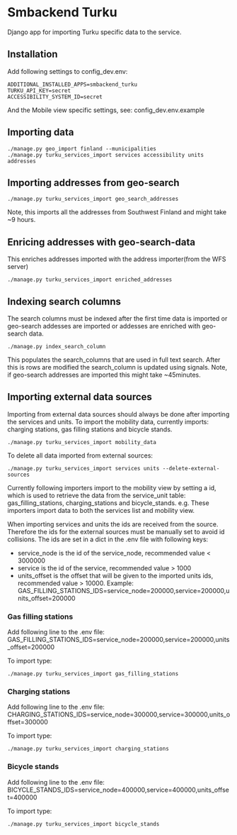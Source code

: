 # Smbackend Turku

Django app for importing Turku specific data to the service.

## Installation

Add following settings to config_dev.env:

```
ADDITIONAL_INSTALLED_APPS=smbackend_turku
TURKU_API_KEY=secret
ACCESSIBILITY_SYSTEM_ID=secret
```
And the Mobile view specific settings, see: config_dev.env.example

## Importing data
```
./manage.py geo_import finland --municipalities
./manage.py turku_services_import services accessibility units addresses
```
## Importing addresses from geo-search
```
./manage.py turku_services_import geo_search_addresses
```
Note, this imports all the addresses from Southwest Finland and might take ~9 hours.

## Enricing addresses with geo-search-data
This enriches addresses imported with the address importer(from the WFS server)
```
./manage.py turku_services_import enriched_addresses
```

##  Indexing search columns
The search columns must be indexed after the first time data is imported or geo-search addesses are imported or addesses are enriched with geo-search data.
```
./manage.py index_search_column
```
This populates the search_columns that are used in full text search.
After this is rows are modified the search_column is updated using signals.
Note, if geo-search addresses are imported this might take ~45minutes.

## Importing external data sources

Importing from external data sources should always be done after importing the services and units.
To import the mobility data, currently imports: charging stations, gas filling stations and bicycle stands.
```
./manage.py turku_services_import mobility_data
```
To delete all data imported from external sources:
```
./manage.py turku_services_import services units --delete-external-sources
```
Currently following importers import to the mobility view by setting
a id, which is used to retrieve the data from the service_unit table:
gas_filling_stations, charging_stations and bicycle_stands. e.g. These
importers import data to both the services list and mobility view.

When importing services and units the ids are received from the source. Therefore the ids for the external sources must be manually set to avoid id collisions. 
The ids are set in a dict in the .env file with following keys:
* service_node is the id of the service_node, recommended value < 3000000
* service is the id of the service, recommended value > 1000
* units_offset is the offset that will be given to the imported units ids, recommended value > 10000. 
Example:
GAS_FILLING_STATIONS_IDS=service_node=200000,service=200000,units_offset=200000

### Gas filling stations
Add following line to the .env file:
GAS_FILLING_STATIONS_IDS=service_node=200000,service=200000,units_offset=200000

To import type:
```
./manage.py turku_services_import gas_filling_stations
```

### Charging stations
Add following line to the .env file:
CHARGING_STATIONS_IDS=service_node=300000,service=300000,units_offset=300000

To import type:
```
./manage.py turku_services_import charging_stations
```
### Bicycle stands
Add following line to the .env file:
BICYCLE_STANDS_IDS=service_node=400000,service=400000,units_offset=400000

To import type:
```
./manage.py turku_services_import bicycle_stands
```